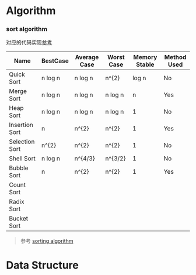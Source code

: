 # Algorithm

### sort algorithm


对应的代码实现[参考](../c%2B%2B/sort/*.h)

|Name	|BestCase|	Average Case| 	Worst Case|	Memory	Stable | 	Method Used|
|---|---|---|---|---|---|
|Quick Sort	|n log n|	n log n|	n^{2}|	log n|	No|	Partitioning|
|Merge Sort	|n log n|	n log n|	n log n|	n|	Yes|Merging|
|Heap Sort	|n log n|	n log n|	n log n|	1|	No	|Selection|
|Insertion Sort	|n|	n^{2}|	n^{2}|	1	|Yes|	Insertion|
|Selection Sort	|n^{2}|	n^{2}	|n^{2}|	1|	No	|Selection|
|Shell Sort	|n log n|	n^{4/3}|	n^{3/2}|	1	|No|	Insertion|
|Bubble Sort	|n|	n^{2}|	n^{2}|	1	|Yes|	Exchanging|
|Count Sort||||||
|Radix Sort||||||
|Bucket Sort||||||

>参考
[sorting algorithm](https://www.geeksforgeeks.org/sorting-algorithms/)


# Data Structure